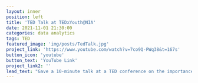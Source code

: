 ```yaml
---
layout: inner
position: left
title: 'TED Talk at TEDxYouth@NIA'
date: 2021-11-01 21:30:00
categories: data analytics
tags: TED
featured_image: 'img/posts/TedTalk.jpg'
project_link: 'https://www.youtube.com/watch?v=7co9Q-PWq38&t=167s'
button_icon: 'youtube'
button_text: 'YouTube Link'
project_link2: ''
lead_text: "Gave a 10-minute talk at a TED conference on the importance of friendships and the role it plays in everybody’s lives."
---
```

